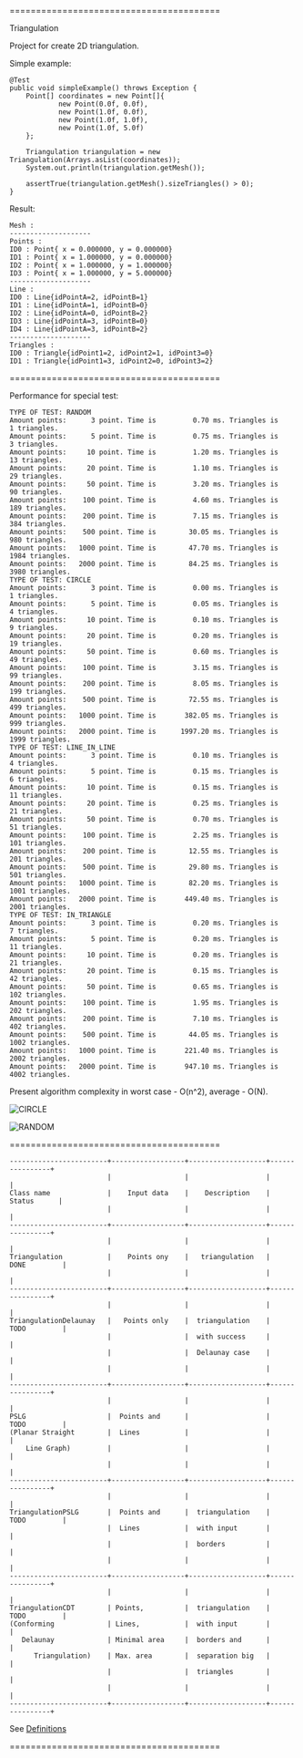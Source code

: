 ========================================

Triangulation

Project for create 2D triangulation.

Simple example:

    @Test
    public void simpleExample() throws Exception {
        Point[] coordinates = new Point[]{
                new Point(0.0f, 0.0f),
                new Point(1.0f, 0.0f),
                new Point(1.0f, 1.0f),
                new Point(1.0f, 5.0f)
        };

        Triangulation triangulation = new Triangulation(Arrays.asList(coordinates));
        System.out.println(triangulation.getMesh());

        assertTrue(triangulation.getMesh().sizeTriangles() > 0);
    }

Result:

    Mesh :
    --------------------
    Points :
    ID0 : Point{ x = 0.000000, y = 0.000000}
    ID1 : Point{ x = 1.000000, y = 0.000000}
    ID2 : Point{ x = 1.000000, y = 1.000000}
    ID3 : Point{ x = 1.000000, y = 5.000000}
    --------------------
    Line :
    ID0 : Line{idPointA=2, idPointB=1}
    ID1 : Line{idPointA=1, idPointB=0}
    ID2 : Line{idPointA=0, idPointB=2}
    ID3 : Line{idPointA=3, idPointB=0}
    ID4 : Line{idPointA=3, idPointB=2}
    --------------------
    Triangles :
    ID0 : Triangle{idPoint1=2, idPoint2=1, idPoint3=0}
    ID1 : Triangle{idPoint1=3, idPoint2=0, idPoint3=2}

========================================

Performance for special test:

    TYPE OF TEST: RANDOM
    Amount points:      3 point. Time is         0.70 ms. Triangles is      1 triangles.
    Amount points:      5 point. Time is         0.75 ms. Triangles is      3 triangles.
    Amount points:     10 point. Time is         1.20 ms. Triangles is     13 triangles.
    Amount points:     20 point. Time is         1.10 ms. Triangles is     29 triangles.
    Amount points:     50 point. Time is         3.20 ms. Triangles is     90 triangles.
    Amount points:    100 point. Time is         4.60 ms. Triangles is    189 triangles.
    Amount points:    200 point. Time is         7.15 ms. Triangles is    384 triangles.
    Amount points:    500 point. Time is        30.05 ms. Triangles is    980 triangles.
    Amount points:   1000 point. Time is        47.70 ms. Triangles is   1984 triangles.
    Amount points:   2000 point. Time is        84.25 ms. Triangles is   3980 triangles.
    TYPE OF TEST: CIRCLE
    Amount points:      3 point. Time is         0.00 ms. Triangles is      1 triangles.
    Amount points:      5 point. Time is         0.05 ms. Triangles is      4 triangles.
    Amount points:     10 point. Time is         0.10 ms. Triangles is      9 triangles.
    Amount points:     20 point. Time is         0.20 ms. Triangles is     19 triangles.
    Amount points:     50 point. Time is         0.60 ms. Triangles is     49 triangles.
    Amount points:    100 point. Time is         3.15 ms. Triangles is     99 triangles.
    Amount points:    200 point. Time is         8.05 ms. Triangles is    199 triangles.
    Amount points:    500 point. Time is        72.55 ms. Triangles is    499 triangles.
    Amount points:   1000 point. Time is       382.05 ms. Triangles is    999 triangles.
    Amount points:   2000 point. Time is      1997.20 ms. Triangles is   1999 triangles.
    TYPE OF TEST: LINE_IN_LINE
    Amount points:      3 point. Time is         0.10 ms. Triangles is      4 triangles.
    Amount points:      5 point. Time is         0.15 ms. Triangles is      6 triangles.
    Amount points:     10 point. Time is         0.15 ms. Triangles is     11 triangles.
    Amount points:     20 point. Time is         0.25 ms. Triangles is     21 triangles.
    Amount points:     50 point. Time is         0.70 ms. Triangles is     51 triangles.
    Amount points:    100 point. Time is         2.25 ms. Triangles is    101 triangles.
    Amount points:    200 point. Time is        12.55 ms. Triangles is    201 triangles.
    Amount points:    500 point. Time is        29.80 ms. Triangles is    501 triangles.
    Amount points:   1000 point. Time is        82.20 ms. Triangles is   1001 triangles.
    Amount points:   2000 point. Time is       449.40 ms. Triangles is   2001 triangles.
    TYPE OF TEST: IN_TRIANGLE
    Amount points:      3 point. Time is         0.20 ms. Triangles is      7 triangles.
    Amount points:      5 point. Time is         0.20 ms. Triangles is     11 triangles.
    Amount points:     10 point. Time is         0.20 ms. Triangles is     21 triangles.
    Amount points:     20 point. Time is         0.15 ms. Triangles is     42 triangles.
    Amount points:     50 point. Time is         0.65 ms. Triangles is    102 triangles.
    Amount points:    100 point. Time is         1.95 ms. Triangles is    202 triangles.
    Amount points:    200 point. Time is         7.10 ms. Triangles is    402 triangles.
    Amount points:    500 point. Time is        44.05 ms. Triangles is   1002 triangles.
    Amount points:   1000 point. Time is       221.40 ms. Triangles is   2002 triangles.
    Amount points:   2000 point. Time is       947.10 ms. Triangles is   4002 triangles.




Present algorithm complexity in worst case - O(n^2), average - O(N).

![CIRCLE](https://github.com/Konstantin8105/Triangulation/blob/master/triangulation/other/CIRCLE.png)

![RANDOM](https://github.com/Konstantin8105/Triangulation/blob/master/triangulation/other/RANDOM.png)

========================================

    ------------------------+------------------+-------------------+----------------+
                            |                  |                   |                |
    Class name              |    Input data    |    Description    |    Status      |
                            |                  |                   |                |
    ------------------------+------------------+-------------------+----------------+
                            |                  |                   |                |
    Triangulation           |    Points ony    |   triangulation   |   DONE         |
                            |                  |                   |                |
    ------------------------+------------------+-------------------+----------------+
                            |                  |                   |                |
    TriangulationDelaunay   |   Points only    |  triangulation    |   TODO         |
                            |                  |  with success     |                |
                            |                  |  Delaunay case    |                |
                            |                  |                   |                |
    ------------------------+------------------+-------------------+----------------+
                            |                  |                   |                |
    PSLG                    |  Points and      |                   |   TODO         |
    (Planar Straight        |  Lines           |                   |                |
        Line Graph)         |                  |                   |                |
                            |                  |                   |                |
    ------------------------+------------------+-------------------+----------------+
                            |                  |                   |                |
    TriangulationPSLG       |  Points and      |  triangulation    |   TODO         |
                            |  Lines           |  with input       |                |
                            |                  |  borders          |                |
                            |                  |                   |                |
    ------------------------+------------------+-------------------+----------------+
                            |                  |                   |                |
    TriangulationCDT        | Points,          |  triangulation    |   TODO         |
    (Conforming             | Lines,           |  with input       |                |
       Delaunay             | Minimal area     |  borders and      |                |
          Triangulation)    | Max. area        |  separation big   |                |
                            |                  |  triangles        |                |
                            |                  |                   |                |
    ------------------------+------------------+-------------------+----------------+

See [Definitions](https://www.cs.cmu.edu/~quake/triangle.defs.html)

========================================
